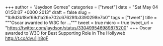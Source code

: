 
+++
author = "Jaydson Gomes"
categories = ["tweet"]
date = "Sat May 04 01:50:07 +0000 2013"
draft = false
slug = "1b9d3b18ef69d1a26e702c67629fb3390298e7b0"
tags = ["tweet"]
title = """Oscar awarded to W3C for ..."""
tweet = true
micro = true
tweet_url = "https://twitter.com/jaydson/status/330499546989875200"
+++
Oscar awarded to W3C for Best Supporting Role in The Hollyweb http://t.co/dyu1jIr8gF
